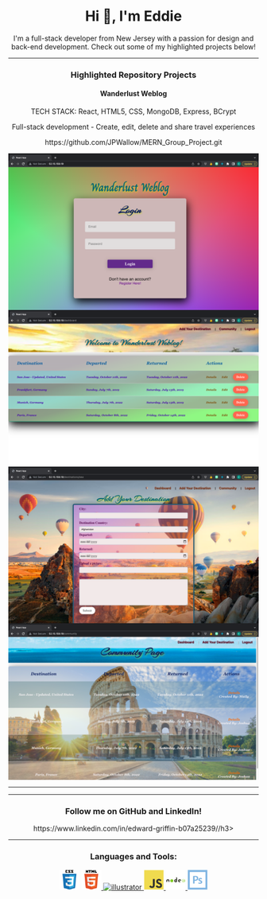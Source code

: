 <h1 align="center">Hi 👋, I'm Eddie</h1>

<p align="center"> I'm a full-stack developer from New Jersey with a passion for design and back-end development. Check out some of my highlighted projects below! </p>
<hr>

<h3 align="center">Highlighted Repository Projects</h3>

<h4 align="center">Wanderlust Weblog</h4> 
  <p align="center">TECH STACK: React, HTML5, CSS, MongoDB, Express, BCrypt </p>
  <p align="center">Full-stack development - Create, edit, delete and share travel experiences</p>
  <p align="center">https://github.com/JPWallow/MERN_Group_Project.git</p>
  <img align="center" src="login.img" alt="Login">
  <img align="center" src="dash.img" alt="Dashboard">
  <img align="center" src="add.img" alt="Add Page">
  <img align="center" src="community.img" alt="Community Page">
  
 
<hr>

<hr>
<h3 align="center">Follow me on GitHub and LinkedIn!</h3>
<p align="center">https://www.linkedin.com/in/edward-griffin-b07a25239//h3>

<hr>

<h3 align="center">Languages and Tools:</h3>
<p align="center"
  <a href="https://www.w3schools.com/css/" target="_blank" rel="noreferrer"> <img src="https://raw.githubusercontent.com/devicons/devicon/master/icons/css3/css3-original-wordmark.svg" alt="css3" width="40" height="40"/> </a> <a href="https://www.w3.org/html/" target="_blank" rel="noreferrer"> <img src="https://raw.githubusercontent.com/devicons/devicon/master/icons/html5/html5-original-wordmark.svg" alt="html5" width="40" height="40"/> </a> <a href="https://www.adobe.com/in/products/illustrator.html" target="_blank" rel="noreferrer"> <img src="https://www.vectorlogo.zone/logos/adobe_illustrator/adobe_illustrator-icon.svg" alt="illustrator" width="40" height="40"/> </a> <a href="https://developer.mozilla.org/en-US/docs/Web/JavaScript" target="_blank" rel="noreferrer"> <img src="https://raw.githubusercontent.com/devicons/devicon/master/icons/javascript/javascript-original.svg" alt="javascript" width="40" height="40"/> </a> <a href="https://nodejs.org" target="_blank" rel="noreferrer"> <img src="https://raw.githubusercontent.com/devicons/devicon/master/icons/nodejs/nodejs-original-wordmark.svg" alt="nodejs" width="40" height="40"/> </a> <a href="https://www.photoshop.com/en" target="_blank" rel="noreferrer"> <img src="https://raw.githubusercontent.com/devicons/devicon/master/icons/photoshop/photoshop-line.svg" alt="photoshop" width="40" height="40"/> </a> 
</p>
